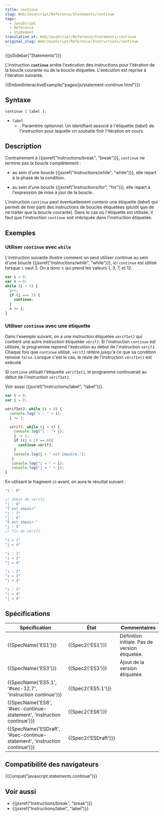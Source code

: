 ```yaml
---
title: continue
slug: Web/JavaScript/Reference/Statements/continue
tags:
  - JavaScript
  - Reference
  - Statement
translation_of: Web/JavaScript/Reference/Statements/continue
original_slug: Web/JavaScript/Reference/Instructions/continue
---
```

{{jsSidebar("Statements")}}

L'instruction **`continue`** arrête l'exécution des instructions pour l'itération de la boucle courante ou de la boucle étiquetée. L'exécution est reprise à l'itération suivante.

{{EmbedInteractiveExample("pages/js/statement-continue.html")}}

## Syntaxe

    continue [ label ];

- `label`
  - : Paramètre optionnel. Un identifiant associé à l'étiquette (_label_) de l'instruction pour laquelle on souhaite finir l'itération en cours.

## Description

Contrairement à {{jsxref("Instructions/break", "break")}}, `continue` ne termine pas la boucle complètement :

- au sein d'une boucle {{jsxref("Instructions/while", "while")}}, elle repart à la phase de la condition.

<!---->

- au sein d'une boucle {{jsxref("Instructions/for", "for")}}, elle repart à l'expression de mise à jour de la boucle.

L'instruction `continue` peut éventuellement contenir une étiquette (_label_) qui permet de tirer parti des instructions de boucles étiquetées (plutôt que de ne traiter que la boucle courante). Dans le cas où l'étiquette est utilisée, il faut que l'instruction `continue` soit imbriquée dans l'instruction étiquetée.

## Exemples

### Utiliser `continue` avec `while`

L'instruction suivante illustre comment on peut utiliser continue au sein d'une boucle {{jsxref("Instructions/while", "while")}}, ici `continue` est utilisé lorsque `i` vaut 3. On a donc `n` qui prend les valeurs 1, 3, 7, et 12.

```js
var i = 0;
var n = 0;
while (i < 5) {
  i++;
  if (i === 3) {
    continue;
  }
  n += i;
}
```

### Utiliser `continue` avec une étiquette

Dans l'exemple suivant, on a une instruction étiquetée `vérifIetJ` qui contient une autre instruction étiquetée `vérifJ`. Si l'instruction `continue` est utilisée, le programme reprend l'exécution au début de l'instruction `vérifJ`. Chaque fois que `continue` utilisé, `vérifJ` réitère jusqu'à ce que sa condition renvoie `false`. Lorsque c'est le cas, le reste de l'instruction `vérifIetJ` est exécuté.

Si `continue` utilisait l'étiquette `vérifIetJ`, le programme continuerait au début de l'instruction `vérifIetJ`.

Voir aussi {{jsxref("Instructions/label", "label")}}.

```js
var i = 0;
var j = 8;

vérifIetJ: while (i < 4) {
  console.log("i : " + i);
  i += 1;

  vérifJ: while (j > 4) {
    console.log("j : "+ j);
    j -= 1;
    if ((j % 2) == 0){
      continue vérifJ;
    }
    console.log(j + " est impaire.");
   }
   console.log("i = " + i);
   console.log("j = " + j);
}
```

En utilisant le fragment ci-avant, on aura le résultat suivant :

```js
"i : 0"

// début de vérifJ
"j : 8"
"7 est impair"
"j : 7"
"j : 6"
"5 est impair."
"j : 5"
// fin de vérifJ

"i = 1"
"j = 4"

"i : 1"
"i = 2"
"j = 4"

"i : 2"
"i = 3"
"j = 4"

"i : 3"
"i = 4"
"j = 4"
```

## Spécifications

| Spécification                                                                                        | État                         | Commentaires                                   |
| ---------------------------------------------------------------------------------------------------- | ---------------------------- | ---------------------------------------------- |
| {{SpecName('ES1')}}                                                                             | {{Spec2('ES1')}}         | Définition initiale. Pas de version étiquetée. |
| {{SpecName('ES3')}}                                                                             | {{Spec2('ES3')}}         | Ajout de la version étiquetée.                 |
| {{SpecName('ES5.1', '#sec-12.7', 'instruction continue')}}                         | {{Spec2('ES5.1')}}     |                                                |
| {{SpecName('ES6', '#sec-continue-statement', 'instruction continue')}}         | {{Spec2('ES6')}}         |                                                |
| {{SpecName('ESDraft', '#sec-continue-statement', 'instruction continue')}} | {{Spec2('ESDraft')}} |                                                |

## Compatibilité des navigateurs

{{Compat("javascript.statements.continue")}}

## Voir aussi

- {{jsxref("Instructions/break", "break")}}
- {{jsxref("Instructions/label", "label")}}
